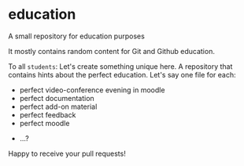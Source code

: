 education
=========

A small repository for education purposes

It mostly contains random content for Git and Github education.

To all `students`: 
Let's create something unique here. A repository that contains hints 
about the perfect education.
Let's say one file for each:
* perfect video-conference evening in moodle
* perfect documentation
* perfect add-on material
* perfect feedback
* perfect moodle
+ ...?

Happy to receive your pull requests!
